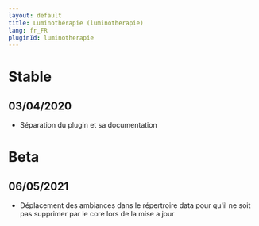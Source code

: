 ```yaml
---
layout: default
title: Luminothérapie (luminotherapie)
lang: fr_FR
pluginId: luminotherapie
---
```


# Stable

## 03/04/2020

* Séparation du plugin et sa documentation

# Beta
## 06/05/2021
* Déplacement des ambiances dans le répertroire data pour qu'il ne soit pas supprimer par le core lors de la mise a jour
